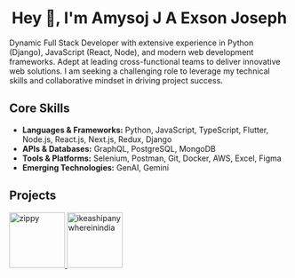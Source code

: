 <h1 align="center">Hey 👋, I'm Amysoj J A Exson Joseph</h1>

Dynamic Full Stack Developer with extensive experience in Python (Django), JavaScript (React, Node), and modern web development frameworks. Adept at leading cross-functional teams to deliver innovative web solutions. I am seeking a challenging role to leverage my technical skills and collaborative mindset in driving project success.

## Core Skills

- **Languages & Frameworks:** Python, JavaScript, TypeScript, Flutter, Node.js, React.js, Next.js, Redux, Django
- **APIs & Databases:** GraphQL, PostgreSQL, MongoDB
- **Tools & Platforms:** Selenium, Postman, Git, Docker, AWS, Excel, Figma
- **Emerging Technologies:** GenAI, Gemini

## Projects
<a target="blank" href="https://zippy.codebit.in/" >
  <img alt="zippy" height="100px" width="100px" src="https://zippy.codebit.in/logo.png" />
</a>

<a target="blank" href="https://www.ikeashipanywhereinindia.com" >
  <img   alt="ikeashipanywhereinindia" height="100px" width="100px" src="https://www.ikeashipanywhereinindia.com/logo.svg" />
</a>
